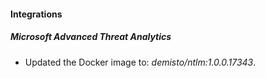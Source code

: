 
#### Integrations
##### Microsoft Advanced Threat Analytics
- Updated the Docker image to: *demisto/ntlm:1.0.0.17343*.
